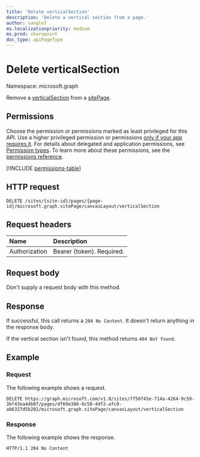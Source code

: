 ```yaml
---
title: 'Delete verticalSection'
description: 'Delete a vertical section from a page.'
author: sangle7
ms.localizationpriority: medium
ms.prod: sharepoint
doc_type: apiPageType
---
```


# Delete verticalSection

Namespace: microsoft.graph

Remove a [verticalSection](../resources/verticalSection.md) from a [sitePage](../resources/sitepage.md).

## Permissions

Choose the permission or permissions marked as least privileged for this API. Use a higher privileged permission or permissions [only if your app requires it](/graph/permissions-overview#best-practices-for-using-microsoft-graph-permissions). For details about delegated and application permissions, see [Permission types](/graph/permissions-overview#permission-types). To learn more about these permissions, see the [permissions reference](/graph/permissions-reference).

<!-- { "blockType": "permissions", "name": "verticalsection_delete" } -->
[!INCLUDE [permissions-table](../includes/permissions/verticalsection-delete-permissions.md)]

## HTTP request

<!-- { "blockType": "ignored" } -->

```http
DELETE /sites/{site-id}/pages/{page-id}/microsoft.graph.sitePage/canvasLayout/verticalSection
```

## Request headers

| Name      |Description|
|:----------|:----------|
| Authorization | Bearer \{token\}. Required. |

## Request body

Don't supply a request body with this method.

## Response

If successful, this call returns a `204 No Content`. It doesn't return anything in the response body.

If the vertical section isn't found, this method returns `404 Not Found`.

## Example

### Request

The following example shows a request.

<!-- { "blockType": "ignored" } -->

```http
DELETE https://graph.microsoft.com/v1.0/sites/7f50f45e-714a-4264-9c59-3bf43ea4db8f/pages/df69e386-6c58-4df2-afc0-ab6327d5b202/microsoft.graph.sitePage/canvasLayout/verticalSection
```
### Response

The following example shows the response.

<!-- { "blockType": "response" } -->

```http
HTTP/1.1 204 No Content
```
